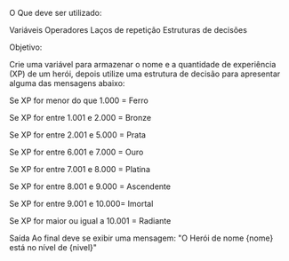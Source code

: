 O Que deve ser utilizado:

Variáveis
Operadores
Laços de repetição
Estruturas de decisões

Objetivo:

Crie uma variável para armazenar o nome e a quantidade de experiência (XP) de um herói, depois utilize uma estrutura de decisão para apresentar alguma das mensagens abaixo:

Se XP for menor do que 1.000 = Ferro

Se XP for entre 1.001 e 2.000 = Bronze 

Se XP for entre 2.001 e 5.000 = Prata 

Se XP for entre 6.001 e 7.000 = Ouro 

Se XP for entre 7.001 e 8.000 = Platina 

Se XP for entre 8.001 e 9.000 = Ascendente 

Se XP for entre 9.001 e 10.000= Imortal 

Se XP for maior ou igual a 10.001 = Radiante

Saída
Ao final deve se exibir uma mensagem: "O Herói de nome {nome} está no nível de {nivel}"
